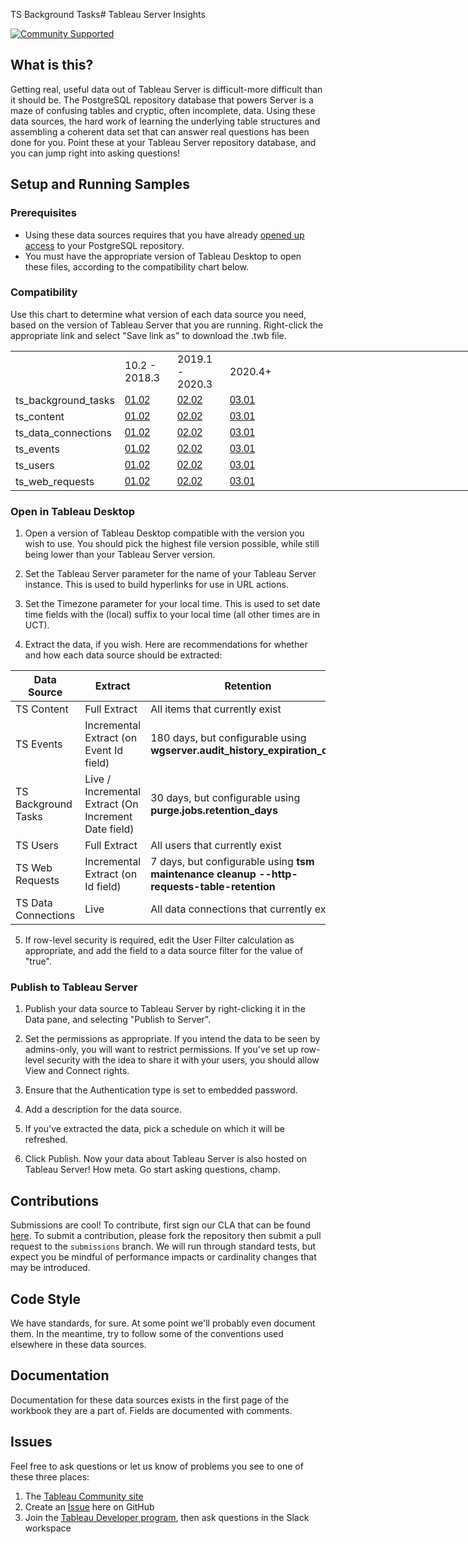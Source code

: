 TS Background Tasks# Tableau Server Insights

[![Community Supported](https://img.shields.io/badge/Support%20Level-Community%20Supported-457387.svg)](https://www.tableau.com/support-levels-it-and-developer-tools)


## What is this?

Getting real, useful data out of Tableau Server is difficult-more difficult than it should be. The PostgreSQL repository database that powers Server is a maze of confusing tables and cryptic, often incomplete, data. Using these data sources, the hard work of learning the underlying table structures and assembling a coherent data set that can answer real questions has been done for you. Point these at your Tableau Server repository database, and you can jump right into asking questions!

## Setup and Running Samples

### Prerequisites

* Using these data sources requires that you have already [opened up access](https://help.tableau.com/current/server/en-us/perf_collect_server_repo.htm) to your PostgreSQL repository.
* You must have the appropriate version of Tableau Desktop to open these files, according to the compatibility chart below.

### Compatibility

Use this chart to determine what version of each data source you need, based on the version of Tableau Server that you are running. Right-click the appropriate link and select "Save link as" to download the .twb file.

<table border=0 cellpadding=0 cellspacing=0 width=1033980 style='border-collapse:
 collapse;table-layout:fixed;width:775485pt'>
 <col width=148 style='mso-width-source:userset;mso-width-alt:5412;width:111pt'>
 <col width=68 span=10 style='mso-width-source:userset;mso-width-alt:2486;
 width:51pt'>
 <col width=64 span=16143 style='width:48pt'>
 <tr height=20 style='height:15.0pt'>
  <td height=20 class=xl66 width=148 style='height:15.0pt;width:111pt'></td>
  <td class=xl67 width=150 style='width:51pt'>10.2 - 2018.3</td>
  <td class=xl67 width=150 style='width:51pt'>2019.1 - 2020.3</td>
  <td class=xl67 width=150 style='width:51pt'>2020.4+</td>
 </tr>
 
<tr height=20 style='height:15.0pt'>
  <td height=20 class=xl66 style='height:15.0pt'>ts_background_tasks</td>
  <td class=xl68><a
  href="https://raw.githubusercontent.com/tableau/community-tableau-server-insights/master/datasources/ts_background_tasks/ts_background_tasks_01.02.twb"
  target="_parent"><span style='font-family:Arial, sans-serif;mso-font-charset:
  0'>01.02</span></a></td>
  <td class=xl68><a
  href="https://raw.githubusercontent.com/tableau/community-tableau-server-insights/master/datasources/ts_background_tasks/ts_background_tasks_02.02.twb"
  target="_parent"><span style='font-family:Arial, sans-serif;mso-font-charset:
  0'>02.02</span></a></td>
  <td class=xl68><a
  href="https://raw.githubusercontent.com/tableau/community-tableau-server-insights/master/datasources/ts_background_tasks/ts_background_tasks_03.01.twb"
  target="_parent"><span style='font-family:Arial, sans-serif;mso-font-charset:
  0'>03.01</span></a></td>
 </tr>
 <tr height=20 style='height:15.0pt'>
  <td height=20 class=xl66 style='height:15.0pt'>ts_content</td>
  <td class=xl68 style='border-top:none'><a
  href="https://raw.githubusercontent.com/tableau/community-tableau-server-insights/master/datasources/ts_content/ts_content_01.02.twb"
  target="_parent"><span style='font-family:Arial, sans-serif;mso-font-charset:
  0'>01.02</span></a></td>
  <td class=xl68 style='border-top:none'><a
  href="https://raw.githubusercontent.com/tableau/community-tableau-server-insights/master/datasources/ts_content/ts_content_02.02.twb"
  target="_parent"><span style='font-family:Arial, sans-serif;mso-font-charset:
  0'>02.02</span></a></td>
  <td class=xl68 style='border-top:none'><a
  href="https://raw.githubusercontent.com/tableau/community-tableau-server-insights/master/datasources/ts_content/ts_content_03.01.twb"
  target="_parent"><span style='font-family:Arial, sans-serif;mso-font-charset:
  0'>03.01</span></a></td>
 </tr>
 <tr height=20 style='height:15.0pt'>
  <td height=20 class=xl66 style='height:15.0pt'>ts_data_connections</td>
  <td class=xl68 style='border-top:none'><a
  href="https://raw.githubusercontent.com/tableau/community-tableau-server-insights/master/datasources/ts_data_connections/ts_data_connections_01.02.twb"
  target="_parent"><span style='font-family:Arial, sans-serif;mso-font-charset:
  0'>01.02</span></a></td>
  <td class=xl68 style='border-top:none'><a
  href="https://raw.githubusercontent.com/tableau/community-tableau-server-insights/master/datasources/ts_data_connections/ts_data_connections_02.02.twb"
  target="_parent"><span style='font-family:Arial, sans-serif;mso-font-charset:
  0'>02.02</span></a></td>
  <td class=xl68 style='border-top:none'><a
  href="https://raw.githubusercontent.com/tableau/community-tableau-server-insights/master/datasources/ts_data_connections/ts_data_connections_03.01.twb"
  target="_parent"><span style='font-family:Arial, sans-serif;mso-font-charset:
  0'>03.01</span></a></td>
 </tr>
 <tr height=20 style='height:15.0pt'>
  <td height=20 class=xl66 style='height:15.0pt'>ts_events</td>
  <td class=xl68 style='border-top:none'><a
  href="https://raw.githubusercontent.com/tableau/community-tableau-server-insights/master/datasources/ts_events/ts_events_01.02.twb"
  target="_parent"><span style='font-family:Arial, sans-serif;mso-font-charset:
  0'>01.02</span></a></td>
  <td class=xl68 style='border-top:none'><a
  href="https://raw.githubusercontent.com/tableau/community-tableau-server-insights/master/datasources/ts_events/ts_events_02.02.twb"
  target="_parent"><span style='font-family:Arial, sans-serif;mso-font-charset:
  0'>02.02</span></a></td>
  <td class=xl68 style='border-top:none'><a
  href="https://raw.githubusercontent.com/tableau/community-tableau-server-insights/master/datasources/ts_events/ts_events_03.01.twb"
  target="_parent"><span style='font-family:Arial, sans-serif;mso-font-charset:
  0'>03.01</span></a></td>
 </tr>
 <tr height=20 style='height:15.0pt'>
  <td height=20 class=xl66 style='height:15.0pt'>ts_users</td>
  <td class=xl68 style='border-top:none'><a
  href="https://raw.githubusercontent.com/tableau/community-tableau-server-insights/master/datasources/ts_users/ts_users_01.02.twb"
  target="_parent"><span style='font-family:Arial, sans-serif;mso-font-charset:
  0'>01.02</span></a></td>
  <td class=xl68 style='border-top:none'><a
  href="https://raw.githubusercontent.com/tableau/community-tableau-server-insights/master/datasources/ts_users/ts_users_02.02.twb"
  target="_parent"><span style='font-family:Arial, sans-serif;mso-font-charset:
  0'>02.02</span></a></td>
  <td class=xl68 style='border-top:none'><a
  href="https://raw.githubusercontent.com/tableau/community-tableau-server-insights/master/datasources/ts_users/ts_users_03.01.twb"
  target="_parent"><span style='font-family:Arial, sans-serif;mso-font-charset:
  0'>03.01</span></a></td>
 </tr>
 <tr height=20 style='height:15.0pt'>
  <td height=20 class=xl66 style='height:15.0pt'>ts_web_requests</td>
  <td class=xl68 style='border-top:none'><a
  href="https://raw.githubusercontent.com/tableau/community-tableau-server-insights/master/datasources/ts_web_requests/ts_web_requests_01.02.twb"
  target="_parent"><span style='font-family:Arial, sans-serif;mso-font-charset:
  0'>01.02</span></a></td>
  <td class=xl68 style='border-top:none'><a
  href="https://raw.githubusercontent.com/tableau/community-tableau-server-insights/master/datasources/ts_web_requests/ts_web_requests_02.02.twb"
  target="_parent"><span style='font-family:Arial, sans-serif;mso-font-charset:
  0'>02.02</span></a></td>
  <td class=xl68 style='border-top:none'><a
  href="https://raw.githubusercontent.com/tableau/community-tableau-server-insights/master/datasources/ts_web_requests/ts_web_requests_03.01.twb"
  target="_parent"><span style='font-family:Arial, sans-serif;mso-font-charset:
  0'>03.01</span></a></td>
 </tr>
 <![endif]>
</table>


### Open in Tableau Desktop

1. Open a version of Tableau Desktop compatible with the version you wish to use. You should pick the highest file version possible, while still being lower than your Tableau Server version.

2. Set the Tableau Server parameter for the name of your Tableau Server instance. This is used to build hyperlinks for use in URL actions.

3. Set the Timezone parameter for your local time. This is used to set date time fields with the (local) suffix to your local time (all other times are in UCT).

4. Extract the data, if you wish. Here are recommendations for whether and how each data source should be extracted:

|    Data   Source          |    Extract                                 |    Retention                               |
|---------------------------|--------------------------------------------|--------------------------------------------|
|    TS Content             |    Full Extract                            |    All items that currently exist       |
|    TS Events              |    Incremental Extract (on Event Id field) |    180 days, but configurable using **wgserver.audit_history_expiration_days** |
|    TS Background Tasks    |    Live / Incremental Extract (On Increment Date field)                                   |    30 days, but configurable using **purge.jobs.retention_days** |
|    TS Users               |    Full Extract                            |    All users that currently exist   |
|    TS Web Requests        |    Incremental Extract (on Id field)       |    7 days, but configurable using **tsm maintenance cleanup --http-requests-table-retention**   |
|    TS Data Connections    |    Live                                    |    All data connections that currently exist   |

5. If row-level security is required, edit the User Filter calculation as appropriate, and add the field to a data source filter for the value of "true".

### Publish to Tableau Server

1. Publish your data source to Tableau Server by right-clicking it in the Data pane, and selecting "Publish to Server".

2. Set the permissions as appropriate. If you intend the data to be seen by admins-only, you will want to restrict permissions. If you've set up row-level security with the idea to share it with your users, you should allow View and Connect rights.

3. Ensure that the Authentication type is set to embedded password.

4. Add a description for the data source.

5. If you've extracted the data, pick a schedule on which it will be refreshed.

6. Click Publish. Now your data about Tableau Server is also hosted on Tableau Server! How meta. Go start asking questions, champ.

## Contributions

Submissions are cool! To contribute, first sign our CLA that can be found [here](https://tableau.github.io/contributing.html). To submit a contribution, please fork the repository then submit a pull request to the `submissions` branch. We will run through standard tests, but expect you be mindful of performance impacts or cardinality changes that may be introduced.

## Code Style

We have standards, for sure. At some point we'll probably even document them. In the meantime, try to follow some of the conventions used elsewhere in these data sources.

## Documentation

Documentation for these data sources exists in the first page of the workbook they are a part of. Fields are documented with comments.

## Issues

Feel free to ask questions or let us know of problems you see to one of these three places:

1. The [Tableau Community site](https://community.tableau.com/community/forums/server-administration)
2. Create an [Issue](https://github.com/tableau/community-tableau-server-insights/issues) here on GitHub
3. Join the [Tableau Developer program](https://www.tableau.com/developer), then ask questions in the Slack workspace
